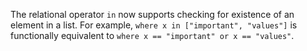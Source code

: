 The relational operator `in` now supports checking for existence of an element
in a list. For example, `where x in ["important", "values"]` is functionally
equivalent to `where x == "important" or x == "values"`.
